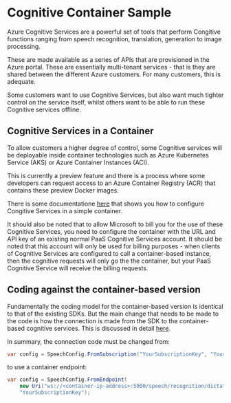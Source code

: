 # Cognitive Container Sample

Azure Cognitive Services are a powerful set of tools that perform Congitive functions ranging from speech recognition, translation, generation to image processing.

These are made available as a series of APIs that are provisioned in the Azure portal. These are essentially multi-tenant services - that is they are shared between the different Azure customers. For many customers, this is adequate.

Some customers want to use Cognitive Services, but also want much tighter control on the service itself, whilst others want to be able to run these Cognitive services offline.

## Cognitive Services in a Container
To allow customers a higher degree of control, some Cognitive services will be deployable inside container technologies such as Azure Kubernetes Service (AKS) or Azure Container Instances (ACI). 

This is currently a preview feature and there is a process where some developers can request access to an Azure Container Registry (ACR) that contains these preview Docker images.

There is some documentatione [here](https://docs.microsoft.com/en-gb/azure/cognitive-services/speech-service/speech-container-howto) that shows you how to configure Congitive Services in a simple container.

It should also be noted that to allow Microsoft to bill you for the use of these Cognitive Services, you need to configure the container with the URL and API key of an existing normal PaaS Cognitive Services account. It should be noted that this account will only be used for billing purposes - when clients of Cognitive Services are configured to call a container-based instance, then the cognitive requests will only go the the container, but your PaaS Cognitive Service will receive the billing requests.

## Coding against the container-based version
Fundamentally the coding model for the container-based version is identical to that of the existing SDKs. But the main change that needs to be made to the code is how the connection is made from the SDK to the container-based cognitive services. This is discussed in detail [here](https://docs.microsoft.com/en-us/azure/cognitive-services/speech-service/speech-container-howto#query-the-containers-prediction-endpoint).

In summary, the connection code must be changed from:
```c#
var config = SpeechConfig.FromSubscription("YourSubscriptionKey", "YourServiceRegion");
```
to use a container endpoint:
```c#
var config = SpeechConfig.FromEndpoint(
    new Uri("ws://<container-ip-address>:5000/speech/recognition/dictation/cognitiveservices/v1"),
    "YourSubscriptionKey");
```


